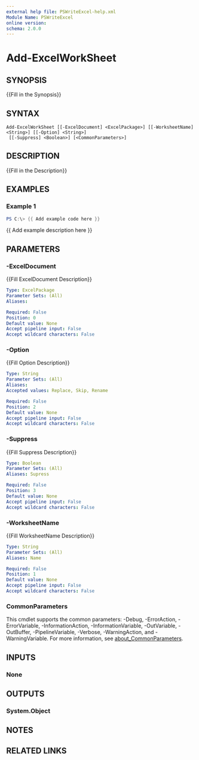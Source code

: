 ```yaml
---
external help file: PSWriteExcel-help.xml
Module Name: PSWriteExcel
online version:
schema: 2.0.0
---
```


# Add-ExcelWorkSheet

## SYNOPSIS
{{Fill in the Synopsis}}

## SYNTAX

```
Add-ExcelWorkSheet [[-ExcelDocument] <ExcelPackage>] [[-WorksheetName] <String>] [[-Option] <String>]
 [[-Suppress] <Boolean>] [<CommonParameters>]
```

## DESCRIPTION
{{Fill in the Description}}

## EXAMPLES

### Example 1
```powershell
PS C:\> {{ Add example code here }}
```

{{ Add example description here }}

## PARAMETERS

### -ExcelDocument
{{Fill ExcelDocument Description}}

```yaml
Type: ExcelPackage
Parameter Sets: (All)
Aliases:

Required: False
Position: 0
Default value: None
Accept pipeline input: False
Accept wildcard characters: False
```

### -Option
{{Fill Option Description}}

```yaml
Type: String
Parameter Sets: (All)
Aliases:
Accepted values: Replace, Skip, Rename

Required: False
Position: 2
Default value: None
Accept pipeline input: False
Accept wildcard characters: False
```

### -Suppress
{{Fill Suppress Description}}

```yaml
Type: Boolean
Parameter Sets: (All)
Aliases: Supress

Required: False
Position: 3
Default value: None
Accept pipeline input: False
Accept wildcard characters: False
```

### -WorksheetName
{{Fill WorksheetName Description}}

```yaml
Type: String
Parameter Sets: (All)
Aliases: Name

Required: False
Position: 1
Default value: None
Accept pipeline input: False
Accept wildcard characters: False
```

### CommonParameters
This cmdlet supports the common parameters: -Debug, -ErrorAction, -ErrorVariable, -InformationAction, -InformationVariable, -OutVariable, -OutBuffer, -PipelineVariable, -Verbose, -WarningAction, and -WarningVariable. For more information, see [about_CommonParameters](http://go.microsoft.com/fwlink/?LinkID=113216).

## INPUTS

### None

## OUTPUTS

### System.Object
## NOTES

## RELATED LINKS

